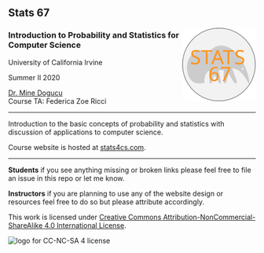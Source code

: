 ## Stats 67 
<img src="img/stats-67-logo.svg" alt="Stats 67 logo" width="150" align = "right"/>


  
### Introduction to Probability and Statistics for Computer Science 
University of California Irvine 

Summer II 2020 

[Dr. Mine Dogucu](https://minedogucu.com)  
Course TA: Federica Zoe Ricci
    
<hr>

Introduction to the basic concepts of probability and statistics with discussion of applications to computer science.

Course website is hosted at [stats4cs.com](https://stats4cs.com).

<hr>

**Students** if you see anything missing or broken links please feel free to file an issue in this repo or let me know.

**Instructors** if you are planning to use any of the website design or resources feel free to do so but please attribute accordingly. 

This work is licensed under [Creative Commons Attribution-NonCommercial-ShareAlike 4.0 International License](http://creativecommons.org/licenses/by-nc-sa/4.0/).

<img src="https://i.creativecommons.org/l/by-nc-sa/4.0/88x31.png" alt="logo for CC-NC-SA 4 license"/>

